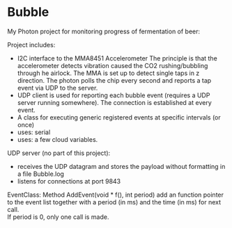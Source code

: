 # Bubble
My Photon project for monitoring progress of fermentation of beer:

Project includes:
* I2C interface to the MMA8451 Accelerometer
  The principle is that the accelerometer detects vibration caused the CO2 rushing/bubbling through he airlock.
  The MMA is set up to detect single taps in z direction. The photon polls the chip every second and reports a tap event via UDP to the server.
* UDP client is used for reporting each bubble event (requires a UDP server running somewhere).
  The connection is established at every event.
* A class for executing generic registered events at specific intervals (or once)
* uses: serial
* uses: a few cloud variables.

UDP server (no part of this project):
* receives the UDP datagram and stores the payload without formatting in a file Bubble.log
* listens for connections at port 9843

EventClass:
Method AddEvent(void * f(), int period) add an function pointer to the event list together with a period (in ms) and the time (in ms) for next call.    
If period is 0, only one call is made.
